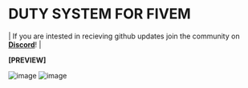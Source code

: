 # DUTY SYSTEM FOR FIVEM

| If you are intested in recieving github updates join the community on **[Discord](https://discord.gg/3t2prQhEhP)**! |



**[PREVIEW]**


![image](https://user-images.githubusercontent.com/78104813/208458147-53dd8ad0-13fc-4447-8635-84ac921c6a1d.png)
![image](https://user-images.githubusercontent.com/78104813/208458212-050d1c65-8380-4db1-8958-b29939b9c2b4.png)

